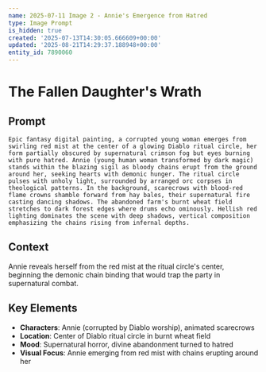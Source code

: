 ```yaml
---
name: 2025-07-11 Image 2 - Annie's Emergence from Hatred
type: Image Prompt
is_hidden: true
created: '2025-07-13T14:30:05.666609+00:00'
updated: '2025-08-21T14:29:37.188948+00:00'
entity_id: 7890060
---
```


# The Fallen Daughter's Wrath

## Prompt

```
Epic fantasy digital painting, a corrupted young woman emerges from swirling red mist at the center of a glowing Diablo ritual circle, her form partially obscured by supernatural crimson fog but eyes burning with pure hatred. Annie (young human woman transformed by dark magic) stands within the blazing sigil as bloody chains erupt from the ground around her, seeking hearts with demonic hunger. The ritual circle pulses with unholy light, surrounded by arranged orc corpses in theological patterns. In the background, scarecrows with blood-red flame crowns shamble forward from hay bales, their supernatural fire casting dancing shadows. The abandoned farm's burnt wheat field stretches to dark forest edges where drums echo ominously. Hellish red lighting dominates the scene with deep shadows, vertical composition emphasizing the chains rising from infernal depths.
```

## Context

Annie reveals herself from the red mist at the ritual circle's center, beginning the demonic chain binding that would trap the party in supernatural combat.

## Key Elements

- **Characters**: Annie (corrupted by Diablo worship), animated scarecrows
- **Location**: Center of Diablo ritual circle in burnt wheat field
- **Mood**: Supernatural horror, divine abandonment turned to hatred
- **Visual Focus**: Annie emerging from red mist with chains erupting around her
